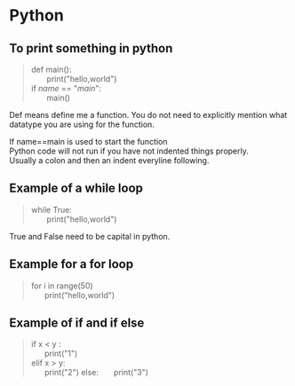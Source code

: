 # Python

## To print something in python
>def main():  
&nbsp;&nbsp;&nbsp;&nbsp;&nbsp;&nbsp;     print("hello,world")  
>if _name_ == "_main_":  
&nbsp;&nbsp;&nbsp;&nbsp;&nbsp;&nbsp; main()  

Def means define me a function. You do not need to explicitly mention what datatype you are using for the function.

If name==main is used to start the function  
Python code will not run if you have not indented things properly.   
Usually a colon and then an indent everyline following.   
## Example of a while loop
> while True:  
> &nbsp;&nbsp;&nbsp;&nbsp;&nbsp;&nbsp; print("hello,world")

True and False need to be capital in python.

## Example for a for loop
>for i in range(50)  
>&nbsp;&nbsp;&nbsp;&nbsp;&nbsp;&nbsp;print("hello,world")

## Example of if and if else
>if x < y :  
>&nbsp;&nbsp;&nbsp;&nbsp;&nbsp;&nbsp;print("1")  
>elif x > y:  
>&nbsp;&nbsp;&nbsp;&nbsp;&nbsp;&nbsp;print("2")
else:
>&nbsp;&nbsp;&nbsp;&nbsp;&nbsp;&nbsp;print("3")
